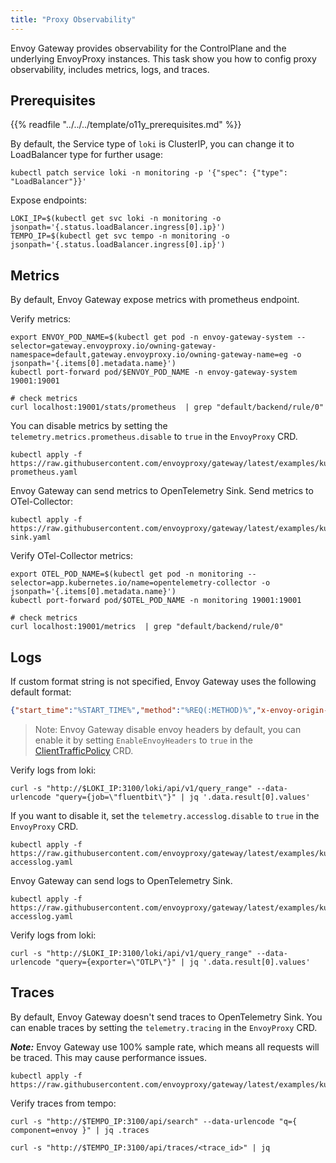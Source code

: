 ```yaml
---
title: "Proxy Observability"
---
```


Envoy Gateway provides observability for the ControlPlane and the underlying EnvoyProxy instances.
This task show you how to config proxy observability, includes metrics, logs, and traces.

## Prerequisites

{{% readfile "../../../template/o11y_prerequisites.md" %}}

By default, the Service type of `loki` is ClusterIP, you can change it to LoadBalancer type for further usage:

```shell
kubectl patch service loki -n monitoring -p '{"spec": {"type": "LoadBalancer"}}'
```

Expose endpoints:

```shell
LOKI_IP=$(kubectl get svc loki -n monitoring -o jsonpath='{.status.loadBalancer.ingress[0].ip}')
TEMPO_IP=$(kubectl get svc tempo -n monitoring -o jsonpath='{.status.loadBalancer.ingress[0].ip}')
```

## Metrics

By default, Envoy Gateway expose metrics with prometheus endpoint. 

Verify metrics:

```shell
export ENVOY_POD_NAME=$(kubectl get pod -n envoy-gateway-system --selector=gateway.envoyproxy.io/owning-gateway-namespace=default,gateway.envoyproxy.io/owning-gateway-name=eg -o jsonpath='{.items[0].metadata.name}')
kubectl port-forward pod/$ENVOY_POD_NAME -n envoy-gateway-system 19001:19001

# check metrics 
curl localhost:19001/stats/prometheus  | grep "default/backend/rule/0"
```

You can disable metrics by setting the `telemetry.metrics.prometheus.disable` to `true` in the `EnvoyProxy` CRD.

```shell
kubectl apply -f https://raw.githubusercontent.com/envoyproxy/gateway/latest/examples/kubernetes/metric/disable-prometheus.yaml
```

Envoy Gateway can send metrics to OpenTelemetry Sink.
Send metrics to OTel-Collector:

```shell
kubectl apply -f https://raw.githubusercontent.com/envoyproxy/gateway/latest/examples/kubernetes/metric/otel-sink.yaml
```

Verify OTel-Collector metrics:

```shell
export OTEL_POD_NAME=$(kubectl get pod -n monitoring --selector=app.kubernetes.io/name=opentelemetry-collector -o jsonpath='{.items[0].metadata.name}')
kubectl port-forward pod/$OTEL_POD_NAME -n monitoring 19001:19001

# check metrics 
curl localhost:19001/metrics  | grep "default/backend/rule/0"
```

## Logs

If custom format string is not specified, Envoy Gateway uses the following default format:

```json
{"start_time":"%START_TIME%","method":"%REQ(:METHOD)%","x-envoy-origin-path":"%REQ(X-ENVOY-ORIGINAL-PATH?:PATH)%","protocol":"%PROTOCOL%","response_code":"%RESPONSE_CODE%","response_flags":"%RESPONSE_FLAGS%","response_code_details":"%RESPONSE_CODE_DETAILS%","connection_termination_details":"%CONNECTION_TERMINATION_DETAILS%","upstream_transport_failure_reason":"%UPSTREAM_TRANSPORT_FAILURE_REASON%","bytes_received":"%BYTES_RECEIVED%","bytes_sent":"%BYTES_SENT%","duration":"%DURATION%","x-envoy-upstream-service-time":"%RESP(X-ENVOY-UPSTREAM-SERVICE-TIME)%","x-forwarded-for":"%REQ(X-FORWARDED-FOR)%","user-agent":"%REQ(USER-AGENT)%","x-request-id":"%REQ(X-REQUEST-ID)%",":authority":"%REQ(:AUTHORITY)%","upstream_host":"%UPSTREAM_HOST%","upstream_cluster":"%UPSTREAM_CLUSTER%","upstream_local_address":"%UPSTREAM_LOCAL_ADDRESS%","downstream_local_address":"%DOWNSTREAM_LOCAL_ADDRESS%","downstream_remote_address":"%DOWNSTREAM_REMOTE_ADDRESS%","requested_server_name":"%REQUESTED_SERVER_NAME%","route_name":"%ROUTE_NAME%"}
```

> Note: Envoy Gateway disable envoy headers by default, you can enable it by setting `EnableEnvoyHeaders` to `true` in the [ClientTrafficPolicy](../../api/extension_types#backendtrafficpolicy) CRD.


Verify logs from loki:

```shell
curl -s "http://$LOKI_IP:3100/loki/api/v1/query_range" --data-urlencode "query={job=\"fluentbit\"}" | jq '.data.result[0].values'
```

If you want to disable it, set the `telemetry.accesslog.disable` to `true` in the `EnvoyProxy` CRD.

```shell
kubectl apply -f https://raw.githubusercontent.com/envoyproxy/gateway/latest/examples/kubernetes/accesslog/disable-accesslog.yaml
```

Envoy Gateway can send logs to OpenTelemetry Sink.

```shell
kubectl apply -f https://raw.githubusercontent.com/envoyproxy/gateway/latest/examples/kubernetes/accesslog/otel-accesslog.yaml
```

Verify logs from loki:

```shell
curl -s "http://$LOKI_IP:3100/loki/api/v1/query_range" --data-urlencode "query={exporter=\"OTLP\"}" | jq '.data.result[0].values'
```

## Traces

By default, Envoy Gateway doesn't send traces to OpenTelemetry Sink.
You can enable traces by setting the `telemetry.tracing` in the `EnvoyProxy` CRD.

***Note:*** Envoy Gateway use 100% sample rate, which means all requests will be traced. This may cause performance issues.

```shell
kubectl apply -f https://raw.githubusercontent.com/envoyproxy/gateway/latest/examples/kubernetes/tracing/default.yaml
```

Verify traces from tempo:

```shell
curl -s "http://$TEMPO_IP:3100/api/search" --data-urlencode "q={ component=envoy }" | jq .traces
```

```shell
curl -s "http://$TEMPO_IP:3100/api/traces/<trace_id>" | jq
```
